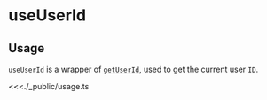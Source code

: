 # useUserId

## Usage

`useUserId` is a wrapper of [`getUserId`](https://lark-base-team.github.io/js-sdk-docs/en/api/bridge#getuserid), used to get the current user `ID`.

<<<./_public/usage.ts
